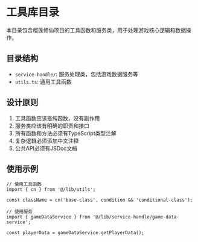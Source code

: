 # 工具库目录

本目录包含榴莲修仙项目的工具函数和服务类，用于处理游戏核心逻辑和数据操作。

## 目录结构

- `service-handle/`: 服务处理类，包括游戏数据服务等
- `utils.ts`: 通用工具函数

## 设计原则

1. 工具函数应该是纯函数，没有副作用
2. 服务类应该有明确的职责和接口
3. 所有函数和方法必须有TypeScript类型注解
4. 复杂逻辑必须添加中文注释
5. 公共API必须有JSDoc文档

## 使用示例

```tsx
// 使用工具函数
import { cn } from '@/lib/utils';

const className = cn('base-class', condition && 'conditional-class');

// 使用服务
import { gameDataService } from '@/lib/service-handle/game-data-service';

const playerData = gameDataService.getPlayerData();
```